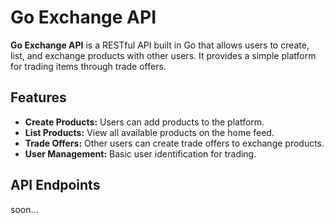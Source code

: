 # Go Exchange API

**Go Exchange API** is a RESTful API built in Go that allows users to create, list, and exchange products with other users. It provides a simple platform for trading items through trade offers.  

## Features

- **Create Products:** Users can add products to the platform.  
- **List Products:** View all available products on the home feed.  
- **Trade Offers:** Other users can create trade offers to exchange products.  
- **User Management:** Basic user identification for trading.

## API Endpoints
soon...
